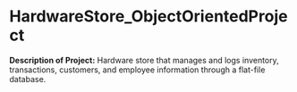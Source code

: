 # HardwareStore_ObjectOrientedProject

**Description of Project:**
Hardware store that manages and logs inventory, transactions, customers, and employee information through a flat-file database.
